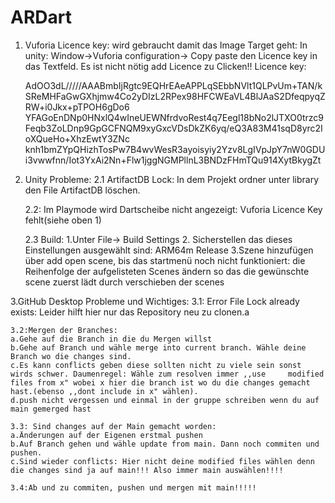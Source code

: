 # ARDart

1. Vuforia Licence key:
	wird gebraucht damit das Image Target geht: In unity: Window->Vuforia configuration-> Copy paste den Licence key in das Textfeld.
	Es ist nicht nötig add Licence zu Clicken!!
	Licence key:

	AdOO3dL/////AAABmbIjRgtc9EQHrEAeAPPLqSEbbNVlt1QLPvUm+TAN/kSReMHFaGwGXhjmw4Co2yDIzL2RPex98HFCWEaVL4BlJAaS2DfeqpyqZRW+i0Jkx+pTPOH6gDo6	YFAGoEnDNp0HNxlQ4wIneUEWNfrdvoRest4q7Eegl18bNo2lJTXO0trzc9Feqb3ZoLDnp9GpGCFNQM9xyGxcVDsDkZK6yq/eQ3A83M41sqD8yrc2IoXQueHo+XhzEwtY3ZNc	knh1bmZYpQHizhTosPw7B4wvWesR3ayoisyiy2Yzv8LgIVpJpY7nW0GDUi3vwwfnn/Iot3YxAi2Nn+Flw1jggNGMPllnL3BNDzFHmTQu914XytBkygZt

2. Unity Probleme:
	2.1 ArtifactDB Lock:
	In dem Projekt ordner unter library den File ArtifactDB löschen.
	
	2.2: Im Playmode wird Dartscheibe nicht angezeigt:
	Vuforia Licence Key fehlt(siehe oben 1)
	
	2.3 Build:
	1.Unter File-> Build Settings
	2. Sicherstellen das dieses Einstellungen ausgewählt sind: ARM64m Release
	3.Szene hinzufügen über add open scene, bis das startmenü noch nicht funktioniert: die Reihenfolge der aufgelisteten Scenes ändern
	so das die gewünschte scene zuerst lädt durch verschieben der scenes

3.GitHub Desktop Probleme und Wichtiges:
	3.1: Error File Lock already exists:
	Leider hilft hier nur das Repository neu zu clonen.a
	
	
	3.2:Mergen der Branches:
	a.Gehe auf die Branch in die du Mergen willst
	b.Gehe auf Branch und wähle merge into current branch. Wähle deine Branch wo die changes sind.
	c.Es kann conflicts geben diese sollten nicht zu viele sein sonst wirds schwer. Daumenregel: Wähle zum resolven immer ,,use 	modified files from x" wobei x hier die branch ist wo du die changes gemacht hast.(ebenso ,,dont include in x" wählen).
	d.push nicht vergessen und einmal in der gruppe schreiben wenn du auf main gemerged hast
	
	3.3: Sind changes auf der Main gemacht worden:
	a.Änderungen auf der Eigenen erstmal pushen
	b.Auf Branch gehen und wähle update from main. Dann noch commiten und pushen.
	c.Sind wieder conflicts: Hier nicht deine modified files wählen denn die changes sind ja auf main!!! Also immer main auswählen!!!!
	
	3.4:Ab und zu commiten, pushen und mergen mit main!!!!!